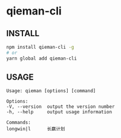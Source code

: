 # qieman-cli

## INSTALL
```bash
npm install qieman-cli -g
# or
yarn global add qieman-cli
```

## USAGE

```
Usage: qieman [options] [command]

Options:
-V, --version  output the version number
-h, --help     output usage information

Commands:
longwin|l      长赢计划

```
